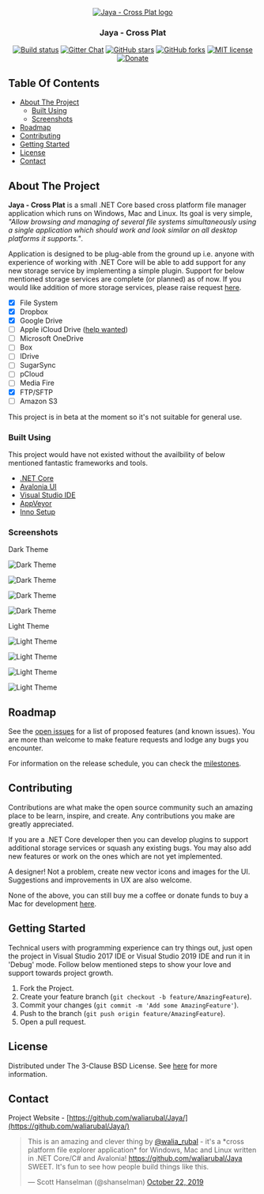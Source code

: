 <p align="center">
  <a href="https://github.com/waliarubal/Jaya/" target="_blank">
    <img src="https://raw.githubusercontent.com/waliarubal/Jaya/dev/docs/Logo.png" alt="Jaya - Cross Plat logo" >
  </a>
</p>
<h3 align="center">Jaya - Cross Plat</h3>
<p align="center">
  <a href="https://ci.appveyor.com/project/waliarubal/jaya-dev" target="_blank"><img alt="Build status" src="https://ci.appveyor.com/api/projects/status/467yhb1fia401wai?svg=true"></a>
  <a href="https://gitter.im/JayaCrossPlat/Jaya?utm_source=badge&utm_medium=badge&utm_campaign=pr-badge" target="_blank"><img alt="Gitter Chat" src="https://badges.gitter.im/JayaCrossPlat/Jaya.svg"></a>
  <a href="https://github.com/waliarubal/Jaya/stargazers" target="_blank"><img alt="GitHub stars" src="https://img.shields.io/github/stars/waliarubal/Jaya"></a>
  <a href="https://github.com/waliarubal/Jaya/network" target="_blank"><img alt="GitHub forks" src="https://img.shields.io/github/forks/waliarubal/Jaya"></a>
  <a href="https://raw.githubusercontent.com/waliarubal/Jaya/dev/LICENSE" target="_blank"><img alt="MIT license" src="https://img.shields.io/github/license/waliarubal/Jaya"></a>
  <a href="https://www.paypal.com/cgi-bin/webscr?cmd=_s-xclick&hosted_button_id=DEXCFJ6R48SR2" target="_blank"><img alt="Donate" src="https://img.shields.io/badge/Donate-PayPal-green.svg"></a>
</p>

## Table Of Contents

* [About The Project](#about-the-project)
  * [Built Using](#built-using)
  * [Screenshots](#screenshots)
* [Roadmap](#roadmap)
* [Contributing](#contributing)
* [Getting Started](#getting-started)
* [License](#license)
* [Contact](#contact)

## About The Project

**Jaya - Cross Plat** is a small .NET Core based cross platform file manager application which runs on Windows, Mac and Linux. Its goal is very simple, *"Allow browsing and managing of several file systems simultaneously using a single application which should work and look similar on all desktop platforms it supports."*.

Application is designed to be plug-able from the ground up i.e. anyone with experience of working with .NET Core will be able to add support for any new storage service by implementing a simple plugin. Support for below mentioned storage services are complete (or planned) as of now. If you would like addition of more storage services, please raise request [here](https://github.com/waliarubal/Jaya/issues).
- [x] File System
- [x] Dropbox
- [x] Google Drive
- [ ] Apple iCloud Drive ([help wanted](https://github.com/waliarubal/Jaya/issues/17))
- [ ] Microsoft OneDrive
- [ ] Box
- [ ] IDrive
- [ ] SugarSync
- [ ] pCloud
- [ ] Media Fire
- [x] FTP/SFTP
- [ ] Amazon S3

This project is in beta at the moment so it's not suitable for general use.

### Built Using

This project would have not existed without the availbility of below mentioned fantastic frameworks and tools.

* [.NET Core](https://github.com/dotnet/core)
* [Avalonia UI](https://avaloniaui.net/)
* [Visual Studio IDE](https://visualstudio.microsoft.com/vs/)
* [AppVeyor](https://www.appveyor.com/)
* [Inno Setup](https://www.jrsoftware.org/isinfo.php)

### Screenshots

Dark Theme

![Dark Theme](https://raw.githubusercontent.com/waliarubal/Jaya/dev/docs/00.png)

![Dark Theme](https://raw.githubusercontent.com/waliarubal/Jaya/dev/docs/06.png)

![Dark Theme](https://raw.githubusercontent.com/waliarubal/Jaya/dev/docs/02.png)

![Dark Theme](https://raw.githubusercontent.com/waliarubal/Jaya/dev/docs/05.png)

Light Theme

![Light Theme](https://raw.githubusercontent.com/waliarubal/Jaya/dev/docs/01.png)

![Light Theme](https://raw.githubusercontent.com/waliarubal/Jaya/dev/docs/07.png)

![Light Theme](https://raw.githubusercontent.com/waliarubal/Jaya/dev/docs/03.png)

![Light Theme](https://raw.githubusercontent.com/waliarubal/Jaya/dev/docs/04.png)

## Roadmap

See the [open issues](https://github.com/waliarubal/Jaya/issues) for a list of proposed features (and known issues). You are more than welcome to make feature requests and lodge any bugs you encounter. 

For information on the release schedule, you can check the [milestones](https://github.com/waliarubal/Jaya/milestones).

## Contributing

Contributions are what make the open source community such an amazing place to be learn, inspire, and create. Any contributions you make are greatly appreciated.

If you are a .NET Core developer then you can develop plugins to support additional storage services or squash any existing bugs. You may also add new features or work on the ones which are not yet implemented.

A designer! Not a problem, create new vector icons and images for the UI. Suggestions and improvements in UX are also welcome.

None of the above, you can still buy me a coffee or donate funds to buy a Mac for development [here](https://www.paypal.com/cgi-bin/webscr?cmd=_s-xclick&hosted_button_id=DEXCFJ6R48SR2).

## Getting Started

Technical users with programming experience can try things out, just open the project in Visual Studio 2017 IDE or Visual Studio 2019 IDE and run it in 'Debug' mode. Follow below mentioned steps to show your love and support towards project growth.

1. Fork the Project.
2. Create your feature branch (`git checkout -b feature/AmazingFeature`).
3. Commit your changes (`git commit -m 'Add some AmazingFeature'`).
4. Push to the branch (`git push origin feature/AmazingFeature`).
5. Open a pull request.

## License

Distributed under The 3-Clause BSD License. See [here](https://raw.githubusercontent.com/waliarubal/Jaya/dev/LICENSE) for more information.

## Contact

Project Website - [https://github.com/waliarubal/Jaya/](https://github.com/waliarubal/Jaya/)

<blockquote>
<p lang="en" dir="ltr">This is an amazing and clever thing by <a href="https://twitter.com/walia_rubal?ref_src=twsrc%5Etfw" target="_blank">@walia_rubal</a> - it&#39;s a *cross platform file explorer application* for Windows, Mac and Linux written in .NET Core/C# and Avalonia! <a href="https://github.com/waliarubal/Jaya">https://github.com/waliarubal/Jaya</a> SWEET. It&#39;s fun to see how people build things like this.</p>
&mdash; Scott Hanselman (@shanselman) <a href="https://twitter.com/shanselman/status/1186681229480906753?ref_src=twsrc%5Etfw" target="_blank">October 22, 2019</a>
</blockquote>
